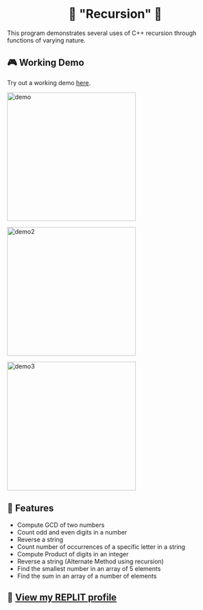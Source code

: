 <h1 align="center"> 🔄 "Recursion" 👑</h1>

This program demonstrates several uses of C++ recursion through functions of varying nature.

## 🎮 Working Demo

Try out a working demo [here](https://onlinegdb.com/_vQXtfSMK).
<p align="left" style="">
  <img src="https://raw.githubusercontent.com/AndyDerevyanko/-recursion- /main/images/demo.png" alt="demo" width="300">
</p>
<p align="left" style="">
  <img src="https://raw.githubusercontent.com/AndyDerevyanko/-recursion- /main/images/demo2.png" alt="demo2" width="300">
</p>
<p align="left" style="">
  <img src="https://raw.githubusercontent.com/AndyDerevyanko/-recursion- /main/images/demo3.png" alt="demo3" width="300">
</p>

## 🧩 Features

- Compute GCD of two numbers
- Count odd and even digits in a number
- Reverse a string
- Count number of occurrences of a specific letter in a string
- Compute Product of digits in an integer
- Reverse a string (Alternate Method using recursion)
- Find the smallest number in an array of 5 elements
- Find the sum in an array of a number of elements

 ## 🔮 [View my REPLIT profile](https://replit.com/@AndyDerevyanko) ## 

